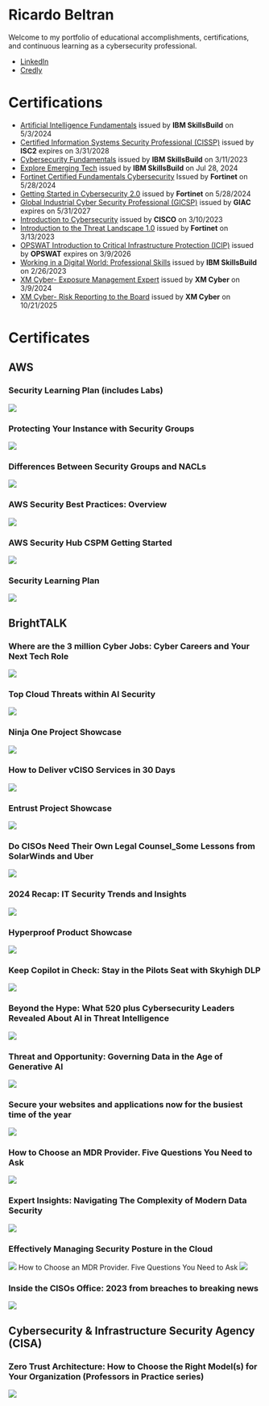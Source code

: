 <h1>Ricardo Beltran</h1>
<p>Welcome to my portfolio of educational accomplishments, certifications, and continuous learning as a cybersecurity professional.</p>
<ul>
  <li><a href="https://www.linkedin.com/in/mr-ricardo-beltran/">LinkedIn</a></li>
  <li><a href="https://www.credly.com/users/mr-ricardo-beltran/">Credly</a></li>
</ul>
<h1>Certifications</h1>
<ul>
  <li><a href="https://www.credly.com/badges/062c361d-bd7e-407f-af80-cd54d1a086a8/public_url">Artificial Intelligence Fundamentals</a> issued by <strong>IBM SkillsBuild</strong> on 5/3/2024 </li>
  <li><a href="https://www.credly.com/badges/ce2dc39b-355c-425d-bfe5-87a8c9912a03/public_url">Certified Information Systems Security Professional (CISSP)</a> issued by <strong>ISC2</strong> expires on 3/31/2028 </li>
  <li><a href="https://www.credly.com/badges/1e8aee8f-a0c8-4bcb-949d-98111f0ed1a6/public_url">Cybersecurity Fundamentals</a> issued by <strong>IBM SkillsBuild</strong> on 3/11/2023 </li>
  <li><a href="https://www.credly.com/badges/e76b04c8-5c7d-4cdf-bfa0-b7b6512b5daf/public_url">Explore Emerging Tech</a> issued by <strong>IBM SkillsBuild</strong> on Jul 28, 2024</li>
  <li><a href="https://www.credly.com/badges/a97c11ff-e5d4-4a54-b8bb-93af17c72217/public_url">Fortinet Certified Fundamentals Cybersecurity</a> Issued by <strong>Fortinet</strong> on 5/28/2024 </li>
  <li><a href="https://www.credly.com/badges/6edb1f83-34fb-463b-948b-8f2af3f3ab2c/public_url">Getting Started in Cybersecurity 2.0</a> issued by <strong>Fortinet</strong> on 5/28/2024 </li>
  <li><a href="https://www.credly.com/badges/d316a642-9be6-4d69-b83c-e4a2c1da79dc/public_url">Global Industrial Cyber Security Professional (GICSP)</a> issued by <strong>GIAC</strong> expires on 5/31/2027 </li>
  <li><a href="https://www.credly.com/badges/8cad7d28-c3c1-4013-a413-a358a6e3a308/public_url">Introduction to Cybersecurity</a> issued by <strong>CISCO</strong> on 3/10/2023 </li>
  <li><a href="https://www.credly.com/badges/857eb404-c1c7-4097-a3c3-bc255881554c/public_url">Introduction to the Threat Landscape 1.0</a> issued by <strong>Fortinet</strong> on 3/13/2023 </li>
  <li><a href="https://www.credly.com/badges/afc9e5f0-8351-4bc2-9732-f4f688005b42/public_url">OPSWAT Introduction to Critical Infrastructure Protection (ICIP)</a> issued by <strong>OPSWAT</strong> expires on 3/9/2026 </li>
  <li><a href="https://www.credly.com/badges/3cc10620-0a08-4691-868c-40bb3097c273/public_url">Working in a Digital World: Professional Skills</a> issued by <strong>IBM SkillsBuild</strong> on 2/26/2023 </li>
  <li><a href="https://www.credly.com/badges/24d56b25-13e6-4b60-95ed-48328c02b9d5/public_url">XM Cyber- Exposure Management Expert</a> issued by <strong>XM Cyber</strong> on 3/9/2024 </li>
  <li><a href="https://www.credly.com/badges/7cfb1b85-95ba-4208-b22c-f7fbec7cbdd4/public_url">XM Cyber- Risk Reporting to the Board</a> issued by <strong>XM Cyber</strong> on 10/21/2025 </li>
</ul>

<h1>Certificates</h1>

<h2>AWS</h2>
<h3>Security Learning Plan (includes Labs)</h3>
<picture>
  <source media="(min-width: 320px)" srcset="2025-08-15_Security Learning Plan_includes Labs.jpg">
  <source media="(min-width: 160px)" srcset="2025-08-15_Security Learning Plan_includes Labs.jpg">
  <img src="2025-08-15_Security Learning Plan_includes Labs.jpg" style="width:auto;">
</picture>

<h3>Protecting Your Instance with Security Groups</h3>
<picture>
  <source media="(min-width: 320px)" srcset="2024-12-26_Protecting Your Instance with Security Group.jpg">
  <source media="(min-width: 160px)" srcset="2024-12-26_Protecting Your Instance with Security Group.jpg">
  <img src="2024-12-26_Protecting Your Instance with Security Group.jpg" style="width:auto;">
</picture>

<h3>Differences Between Security Groups and NACLs</h3>
<picture>
  <source media="(min-width: 320px)" srcset="2024-12-26_Differences Between Security Groups and NACLs.jpg">
  <source media="(min-width: 160px)" srcset="2024-12-26_Differences Between Security Groups and NACLs.jpg">
  <img src="2024-12-26_Differences Between Security Groups and NACLs.jpg" style="width:auto;">
</picture>

<h3>AWS Security Best Practices: Overview</h3>
<picture>
  <source media="(min-width: 320px)" srcset="2024-12-26_AWS Security Best Practices_Overview.jpg">
  <source media="(min-width: 160px)" srcset="2024-12-26_AWS Security Best Practices_Overview.jpg">
  <img src="2024-12-26_AWS Security Best Practices_Overview.jpg" style="width:auto;">
</picture>

<h3>AWS Security Hub CSPM Getting Started</h3>
<picture>
  <source media="(min-width: 320px)" srcset="2024-11-26_AWS Security Hub CSPM Getting Started.jpg">
  <source media="(min-width: 160px)" srcset="2024-11-26_AWS Security Hub CSPM Getting Started.jpg">
  <img src="2024-11-26_AWS Security Hub CSPM Getting Started.jpg" style="width:auto;">
</picture>

<h3>Security Learning Plan</h3>
<picture>
  <source media="(min-width: 320px)" srcset="2023-11-15_Security Learning Plan.jpg">
  <source media="(min-width: 160px)" srcset="2023-11-15_Security Learning Plan.jpg">
  <img src="2023-11-15_Security Learning Plan.jpg" style="width:auto;">
</picture>

<h2>BrightTALK</h2>
<h3>Where are the 3 million Cyber Jobs: Cyber Careers and Your Next Tech Role</h3>
<picture>
  <source media="(min-width: 320px)" srcset="2025-10-03_Where are the 3 million Cyber Jobs_Cyber Careers and Your Next Tech Role.jpg">
  <source media="(min-width: 160px)" srcset="2025-10-03_Where are the 3 million Cyber Jobs_Cyber Careers and Your Next Tech Role.jpg">
  <img src="2025-10-03_Where are the 3 million Cyber Jobs_Cyber Careers and Your Next Tech Role.jpg" style="width:auto;">
</picture>

<h3>Top Cloud Threats within AI Security</h3>
<picture>
  <source media="(min-width: 320px)" srcset="2025-10-03_Top Cloud Threats within AI Security.jpg">
  <source media="(min-width: 160px)" srcset="2025-10-03_Top Cloud Threats within AI Security.jpg">
  <img src="2025-10-03_Top Cloud Threats within AI Security.jpg" style="width:auto;">
</picture>

<h3>Ninja One Project Showcase</h3>
<picture>
  <source media="(min-width: 320px)" srcset="2025-10-03_Ninja One Project Showcase.jpg">
  <source media="(min-width: 160px)" srcset="2025-10-03_Ninja One Project Showcase.jpg">
  <img src="2025-10-03_Ninja One Project Showcase.jpg" style="width:auto;">
</picture>

<h3>How to Deliver vCISO Services in 30 Days</h3>
<picture>
  <source media="(min-width: 320px)" srcset="2025-10-03_How to Deliver vCISO Services in 30 Days.jpg">
  <source media="(min-width: 160px)" srcset="2025-10-03_How to Deliver vCISO Services in 30 Days.jpg">
  <img src="2025-10-03_How to Deliver vCISO Services in 30 Days.jpg" style="width:auto;">
</picture>

<h3>Entrust Project Showcase</h3>
<picture>
  <source media="(min-width: 320px)" srcset="2025-10-03_Entrust Project Showcase.jpg">
  <source media="(min-width: 160px)" srcset="2025-10-03_Entrust Project Showcase.jpg">
  <img src="2025-10-03_Entrust Project Showcase.jpg" style="width:auto;">
</picture>

<h3>Do CISOs Need Their Own Legal Counsel_Some Lessons from SolarWinds and Uber</h3>
<picture>
  <source media="(min-width: 320px)" srcset="2025-10-03_Do CISOs Need Their Own Legal Counsel_Some Lessons from SolarWinds and Uber.jpg">
  <source media="(min-width: 160px)" srcset="2025-10-03_Do CISOs Need Their Own Legal Counsel_Some Lessons from SolarWinds and Uber.jpg">
  <img src="2025-10-03_Do CISOs Need Their Own Legal Counsel_Some Lessons from SolarWinds and Uber.jpg" style="width:auto;">
</picture>

<h3>2024 Recap: IT Security Trends and Insights</h3>
<picture>
  <source media="(min-width: 320px)" srcset="2025-10-03_2024 Recap_IT Security Trends and Insights.jpg">
  <source media="(min-width: 160px)" srcset="2025-10-03_2024 Recap_IT Security Trends and Insights.jpg">
  <img src="2025-10-03_2024 Recap_IT Security Trends and Insights.jpg" style="width:auto;">
</picture>

<h3>Hyperproof Product Showcase</h3>
<picture>
  <source media="(min-width: 320px)" srcset="2025-09-30_Hyperproof Product Showcase.jpg">
  <source media="(min-width: 160px)" srcset="2025-09-30_Hyperproof Product Showcase.jpg">
  <img src="2025-09-30_Hyperproof Product Showcase.jpg" style="width:auto;">
</picture>

<h3>Keep Copilot in Check: Stay in the Pilots Seat with Skyhigh DLP</h3>
<picture>
  <source media="(min-width: 320px)" srcset="2025-09-18_Keep Copilot in Check_Stay in the Pilots Seat with Skyhigh DLP.jpg">
  <source media="(min-width: 160px)" srcset="2025-09-18_Keep Copilot in Check_Stay in the Pilots Seat with Skyhigh DLP.jpg">
  <img src="2025-09-18_Keep Copilot in Check_Stay in the Pilots Seat with Skyhigh DLP.jpg" style="width:auto;">
</picture>

<h3>Beyond the Hype: What 520 plus Cybersecurity Leaders Revealed About AI in Threat Intelligence</h3>
<picture>
  <source media="(min-width: 320px)" srcset="2025-09-18_Beyond the Hype_What 520 plus Cybersecurity Leaders Revealed About AI in Threat Intelligence.jpg">
  <source media="(min-width: 160px)" srcset="2025-09-18_Beyond the Hype_What 520 plus Cybersecurity Leaders Revealed About AI in Threat Intelligence.jpg">
  <img src="2025-09-18_Beyond the Hype_What 520 plus Cybersecurity Leaders Revealed About AI in Threat Intelligence.jpg" style="width:auto;">
</picture>

<h3>Threat and Opportunity: Governing Data in the Age of Generative AI</h3>
<picture>
  <source media="(min-width: 320px)" srcset="2025-02-05_Threat and Opportunity_Governing Data in the Age of Generative AI.jpg">
  <source media="(min-width: 160px)" srcset="2025-02-05_Threat and Opportunity_Governing Data in the Age of Generative AI.jpg">
  <img src="2025-02-05_Threat and Opportunity_Governing Data in the Age of Generative AI.jpg" style="width:auto;">
</picture>

<h3>Secure your websites and applications now for the busiest time of the year</h3>
<picture>
  <source media="(min-width: 320px)" srcset="2025-02-05_Secure your websites and applications now for the busiest time of the year.jpg">
  <source media="(min-width: 160px)" srcset="2025-02-05_Secure your websites and applications now for the busiest time of the year.jpg">
  <img src="2025-02-05_Secure your websites and applications now for the busiest time of the year.jpg" style="width:auto;">
</picture>

<h3>How to Choose an MDR Provider. Five Questions You Need to Ask</h3>
<picture>
  <source media="(min-width: 320px)" srcset="2025-02-05_How to Choose an MDR Provider_Five Questions You Need to Ask.jpg">
  <source media="(min-width: 160px)" srcset="2025-02-05_How to Choose an MDR Provider_Five Questions You Need to Ask.jpg">
  <img src="2025-02-05_How to Choose an MDR Provider_Five Questions You Need to Ask.jpg" style="width:auto;">
</picture>

<h3>Expert Insights: Navigating The Complexity of Modern Data Security</h3>
<picture>
  <source media="(min-width: 320px)" srcset="2025-02-05_Expert Insights_Navigating The Complexity of Modern Data Security.jpg">
  <source media="(min-width: 160px)" srcset="2025-02-05_Expert Insights_Navigating The Complexity of Modern Data Security.jpg">
  <img src="2025-02-05_Expert Insights_Navigating The Complexity of Modern Data Security.jpg" style="width:auto;">
</picture>

<h3>Effectively Managing Security Posture in the Cloud</h3>
<picture>
  <source media="(min-width: 320px)" srcset="2025-02-05_Effectively Managing Security Posture in the Cloud.jpg">
  <source media="(min-width: 160px)" srcset="2025-02-05_Effectively Managing Security Posture in the Cloud.jpg">
  <img src="2025-02-05_Effectively Managing Security Posture in the Cloud.jpg" style="width:auto;">
</picture

<h3>How to Choose an MDR Provider. Five Questions You Need to Ask</h3>
<picture>
  <source media="(min-width: 320px)" srcset="2024-07-03_How to Choose an MDR Provider_Five Questions You Need to Ask.jpg">
  <source media="(min-width: 160px)" srcset="2024-07-03_How to Choose an MDR Provider_Five Questions You Need to Ask.jpg">
  <img src="2024-07-03_How to Choose an MDR Provider_Five Questions You Need to Ask.jpg" style="width:auto;">
</picture>

<h3>Inside the CISOs Office: 2023 from breaches to breaking news</h3>
<picture>
  <source media="(min-width: 320px)" srcset="2023-12-27_Inside the CISOs Office_2023 from breaches to breaking news.jpg">
  <source media="(min-width: 160px)" srcset="2023-12-27_Inside the CISOs Office_2023 from breaches to breaking news.jpg">
  <img src="2023-12-27_Inside the CISOs Office_2023 from breaches to breaking news.jpg" style="width:auto;">
</picture>

<h2>Cybersecurity & Infrastructure Security Agency (CISA)</h2>
<h3>Zero Trust Architecture: How to Choose the Right Model(s) for Your Organization (Professors in Practice series)</h3>
<picture>
  <source media="(min-width: 320px)" srcset="2025-10-27_Zero Trust Architecture_How to Choose the Right Models for Your Organization_Professors in Practice series.jpg">
  <source media="(min-width: 160px)" srcset="2025-10-27_Zero Trust Architecture_How to Choose the Right Models for Your Organization_Professors in Practice series.jpg">
  <img src="2025-10-27_Zero Trust Architecture_How to Choose the Right Models for Your Organization_Professors in Practice series.jpg" style="width:auto;">
</picture>


